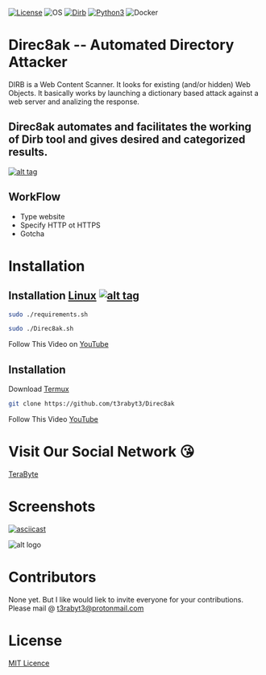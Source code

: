 [![License](https://img.shields.io/badge/License-MIT-blue.svg?style=flat-square)](https://github.com/t3rabyt3/Direc8ak/License) ![OS](https://img.shields.io/badge/Tested%20On-Linux%20|%20OSX%20|%20Android-yellowgreen.svg?style=flat-square) [![Dirb](https://img.shields.io/badge/Python-2.7-green.svg?style=flat-square)](http://dirb.sourceforge.net/) [![Python3](https://img.shields.io/badge/Python-3-green.svg?style=flat-square)](https://github.com/Manisso/fsociety/tree/python3) ![Docker](https://img.shields.io/docker/automated/jrottenberg/ffmpeg.svg?style=flat-square)

# Direc8ak -- Automated Directory Attacker

DIRB is a Web Content Scanner. It looks for existing (and/or hidden) Web Objects. It basically works by launching a dictionary based attack against
a web server and analizing the response.

## Direc8ak automates and facilitates the working of Dirb tool and gives desired and categorized results.

[![alt tag](https://78.media.tumblr.com/3d3525d90c5399eaff33e85805268337/tumblr_p9csib82ad1xugnp1o1_500.png)](https://github.com/t3rabyt3)

## WorkFlow

- Type website
- Specify HTTP ot HTTPS
- Gotcha

# Installation

## Installation [Linux](https://wikipedia.org/wiki/Linux) [![alt tag](http://icons.iconarchive.com/icons/dakirby309/simply-styled/32/OS-Linux-icon.png)](https://fr.wikipedia.org/wiki/Linux)

```bash
sudo ./requirements.sh
```

```bash
sudo ./Direc8ak.sh
```

Follow This Video on [YouTube](https://www.youtube.com/channel/UCzsqlsCIKuVWFDDyfngH4qw)

## Installation

Download [Termux](https://play.google.com/store/apps/details?id=com.termux)

```bash
git clone https://github.com/t3rabyt3/Direc8ak
```

Follow This Video [YouTube](https://www.youtube.com/channel/UCzsqlsCIKuVWFDDyfngH4qw)




# Visit Our Social Network :kissing_heart:

[TeraByte](https://instagram.com/1024gigabyte)

# Screenshots

[![asciicast](https://asciinema.org/a/URj2nvpbYpeJyJe43KlASZ7fz.png)](https://asciinema.org/a/URj2nvpbYpeJyJe43KlASZ7fz)

![alt logo](https://media.giphy.com/media/xT0xeFxyHAKirrLa24/giphy.gif)

# Contributors

None yet. But I like would liek to invite everyone for your contributions. Please mail @ [t3rabyt3@protonmail.com](mailto:t3rabyt3@protonmail.com)

# License

[MIT Licence](https://github.com/t3rabyt3/Direc8ak/License)

